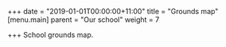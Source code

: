 +++
date = "2019-01-01T00:00:00+11:00"
title = "Grounds map"
[menu.main]
parent = "Our school"
weight = 7

+++
School grounds map.